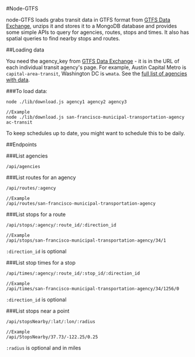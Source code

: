 #Node-GTFS

node-GTFS loads grabs transit data in GTFS format from [GTFS Data Exchange](http://www.gtfs-data-exchange.com/), unzips it and stores it to a MongoDB database and provides some simple APIs to query for agencies, routes, stops and times.  It also has spatial queries to find nearby stops and routes.

##Loading data

You need the agency_key from [GTFS Data Exchange](http://www.gtfs-data-exchange.com/) - it is in the URL of each individual transit agency's page.  For example, Austin Capital Metro is `capital-area-transit`, Washington DC is `wmata`.  See the [full list of agencies with data](http://www.gtfs-data-exchange.com/agencies).

###To load data:

    node ./lib/download.js agency1 agency2 agency3
    
    //Example
    node ./lib/download.js san-francisco-municipal-transportation-agency ac-transit

To keep schedules up to date, you might want to schedule this to be daily.

##Endpoints

###List agencies

    /api/agencies

###List routes for an agency

    /api/routes/:agency
    
    //Example
    /api/routes/san-francisco-municipal-transportation-agency

###List stops for a route

    /api/stops/:agency/:route_id/:direction_id
    
    //Example
    /api/stops/san-francisco-municipal-transportation-agency/34/1
`:direction_id` is optional

###List stop times for a stop    

    /api/times/:agency/:route_id/:stop_id/:direction_id
    
    //Example
    /api/times/san-francisco-municipal-transportation-agency/34/1256/0
`:direction_id` is optional

###List stops near a point

    /api/stopsNearby/:lat/:lon/:radius
    
    //Example
    /api/StopsNearby/37.73/-122.25/0.25
`:radius` is optional and in miles

